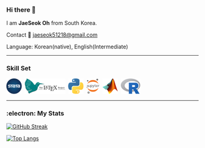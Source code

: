 ### Hi there 👋


I am **JaeSeok Oh** from South Korea.



Contact :e-mail: jaeseok51218@gmail.com

Language: Korean(native), English(Intermediate)

---
### Skill Set
[<img src="./Images/Stata.png" title="Stata" alt="Stata" width="40" height="40"/>](https://www.stata.com/)&nbsp;
[<img src="./Images/Latex.png" title="LaTeX" alt="LaTeX" width="106" height="40"/>](https://www.latex-project.org/)&nbsp;
[<img src="./Images/Python.png" title="Python" alt="Python" width="40" height="40"/>](https://www.python.org/)&nbsp;
[<img src="./Images/Jupyter.png" title="Jupyter" alt="Jupyter" width="34.5" height="40"/>](https://jupyter.org/)&nbsp;
[<img src="./Images/Matlab.png"  title="MATLAB" alt="MATLAB" width="40" height="40"/>](https://www.mathworks.com/products/matlab.html)&nbsp;
[<img src="./Images/R.png" title="R" alt="R" width="51" height="40"/>](https://www.r-project.org/)&nbsp;

---
### :electron: My Stats
[![GitHub Streak](http://github-readme-streak-stats.herokuapp.com?user=JaeSeok1218&theme=dark&background=000000)](https://git.io/streak-stats)

[![Top Langs](https://github-readme-stats.vercel.app/api/top-langs/?username=JaeSeok1218&exclude_repo=ECON-770-Exams&layout=compact&theme=vision-friendly-dark&langs_count=6&size_weight=0.5&count_weight=0.5)](https://github.com/anuraghazra/github-readme-stats)
